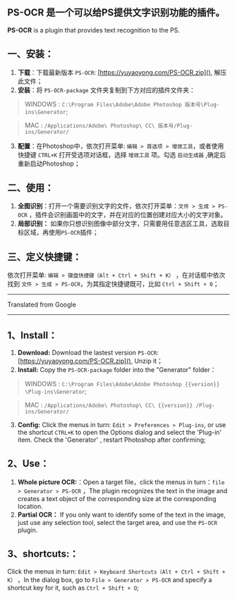 ## **PS-OCR** 是一个可以给PS提供文字识别功能的插件。
**PS-OCR** is a plugin that provides text recognition to the PS.

## 一、安装：
1. **下载**：下载最新版本 `PS-OCR`: [https://yuyaoyong.com/PS-OCR.zip](), 解压此文件；
2. **安装**：将 `PS-OCR-package` 文件夹复制到下方对应的插件文件夹：
> WINDOWS : `C:\Program Files\Adobe\Adobe Photoshop 版本号\Plug-ins\Generator`;

> MAC : `/Applications/Adobe\ Photoshop\ CC\ 版本号/Plug-ins/Generator/`
3. **配置**：在Photoshop中，依次打开菜单: `编辑 > 首选项 > 增效工具`，或者使用快捷键 `CTRL+K` 打开受选项对话框，选择 `增效工具` 项。勾选 `启动生成器` ,确定后重新启动Photoshop；
## 二、使用：
1. **全图识别**：打开一个需要识别文字的文件，依次打开菜单：`文件 > 生成 > PS-OCR` ，插件会识别画面中的文字，并在对应的位置创建对应大小的文字对象。
2. **局部识别：** 如果你只想识别图像中部分文字，只需要用任意选区工具，选取目标区域，再使用`PS-OCR`插件；
## 三、定义快捷键：
依次打开菜单: `编辑 > 键盘快捷键（Alt + Ctrl + Shift + K）` ，在对话框中依次找到 `文件 > 生成 > PS-OCR`，为其指定快捷键既可，比如 `Ctrl + Shift + O`；

---
Translated from Google

---
## 1、Install：
1. **Download:**  Download the lastest version `PS-OCR`: [https://yuyaoyong.com/PS-OCR.zip](), Unzip it；
2. **Install:** Copy the `PS-OCR-package` folder into the "Generator" folder：
> WINDOWS : `C:\Program Files\Adobe\Adobe Photoshop {{version}} \Plug-ins\Generator`;

> MAC : `/Applications/Adobe\ Photoshop\ CC\ {{version}} /Plug-ins/Generator/`
3. **Config:**  Click the menus in turn: `Edit > Preferences > Plug-ins`, or use the shortcut `CTRL+K` to open the Options dialog and select the 'Plug-in' item. Check the 'Generator' , restart Photoshop after confirming;
## 2、Use：
1. **Whole picture OCR:**：Open a target file，click the menus in turn：`file > Generator > PS-OCR` ，The plugin recognizes the text in the image and creates a text object of the corresponding size at the corresponding location.
2. **Partial OCR：** If you only want to identify some of the text in the image, just use any selection tool, select the target area, and use the `PS-OCR` plugin.
## 3、shortcuts:：
Click the menus in turn: `Edit > Keyboard Shortcuts（Alt + Ctrl + Shift + K）` ，In the dialog box, go to `File > Generator > PS-OCR` and specify a shortcut key for it, such as `Ctrl + Shift + O`;
